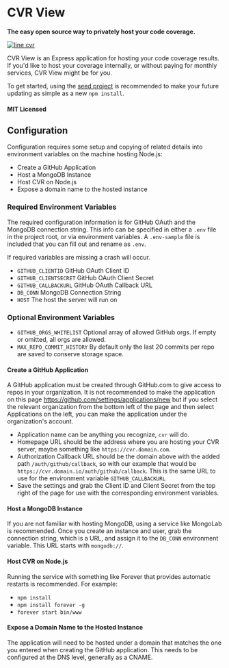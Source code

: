 # CVR View

**The easy open source way to privately host your code coverage.**

[![line cvr](https://cvr.vokal.io/vokal/cvr-view/shield.svg)](https://cvr.vokal.io/repo/vokal/cvr-view)


CVR View is an Express application for hosting your code coverage results. If you'd like to host your coverage internally, or without paying for monthly services, CVR View might be for you.

To get started, using the [seed project](https://github.com/vokal/cvr-view-seed) is recommended to make your future updating as simple as a new `npm install`.

#### MIT Licensed


## Configuration

Configuration requires some setup and copying of related details into environment variables on the machine hosting Node.js:

- Create a GitHub Application
- Host a MongoDB Instance
- Host CVR on Node.js
- Expose a domain name to the hosted instance


### Required Environment Variables

The required configuration information is for GitHub OAuth and the MongoDB connection string. This info can be specified in either a `.env` file in the project root, or via environment variables. A `.env-sample` file is included that you can fill out and rename as `.env`.

If required variables are missing a crash will occur.

- `GITHUB_CLIENTID` GitHub OAuth Client ID
- `GITHUB_CLIENTSECRET` GitHub OAuth Client Secret
- `GITHUB_CALLBACKURL` GitHub OAuth Callback URL
- `DB_CONN` MongoDB Connection String
- `HOST` The host the server will run on

### Optional Environment Variables

- `GITHUB_ORGS_WHITELIST` Optional array of allowed GitHub orgs. If empty or omitted, all orgs are allowed.
- `MAX_REPO_COMMIT_HISTORY` By default only the last 20 commits per repo are saved to conserve storage space.


#### Create a GitHub Application

A GitHub application must be created through GitHub.com to give access to repos in your organization. It is not recommended to make the application on this page https://github.com/settings/applications/new but if you select the relevant organization from the bottom left of the page and then select Applications on the left, you can make the application under the organization's account.

- Application name can be anything you recognize, `cvr` will do.
- Homepage URL should be the address where you are hosting your CVR server, maybe something like `https://cvr.domain.com`.
- Authorization Callback URL should be the domain above with the added path `/auth/github/callback`, so with our example that would be `https://cvr.domain.io/auth/github/callback`. This is the same URL to use for the environment variable `GITHUB_CALLBACKURL`
- Save the settings and grab the Client ID and Client Secret from the top right of the page for use with the corresponding environment variables.


#### Host a MongoDB Instance

If you are not familiar with hosting MongoDB, using a service like MongoLab is recommended. Once you create an instance and user, grab the connection string, which is a URL, and assign it to the `DB_CONN` environment variable. This URL starts with `mongodb://`.


#### Host CVR on Node.js

Running the service with something like Forever that provides automatic restarts is recommended. For example:

- `npm install`
- `npm install forever -g`
- `forever start bin/www`


#### Expose a Domain Name to the Hosted Instance

The application will need to be hosted under a domain that matches the one you entered when creating the GitHub application. This needs to be configured at the DNS level, generally as a CNAME.
